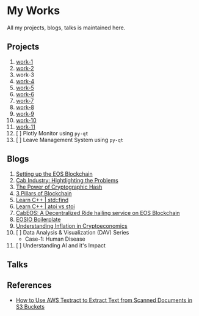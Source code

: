 # My Works
All my projects, blogs, talks is maintained here.

## Projects
1. [work-1](https://github.com/abhi3700/work-1)
1. [work-2](https://github.com/abhi3700/work-2)
1. work-3
1. [work-4](https://github.com/abhi3700/work-4)
1. [work-5](https://github.com/abhi3700/work-5)
1. [work-6](https://github.com/abhi3700/work-6)
1. [work-7](https://github.com/abhi3700/work-7)
1. [work-8](https://github.com/abhi3700/work-8)
1. [work-9](https://github.com/abhi3700/work-9)
1. [work-10](https://github.com/abhi3700/work-10)
1. [work-11](https://github.com/abhi3700/work-11)
1. [ ] Plotly Monitor using `py-qt`
1. [ ] Leave Management System using `py-qt`

## Blogs
1. [Setting up the EOS Blockchain](https://medium.com/coinmonks/setting-up-the-eos-blockchain-5cd98f99eb84)
1. [Cab Industry: Hightlighting the Problems](https://medium.com/@abhi3700/cab-industry-hightlighting-the-problems-6dc76ae9919b)
1. [The Power of Cryptographic Hash](https://medium.com/@abhi3700/the-power-of-cryptographic-hash-6f6b3c1c34d7)
1. [3 Pillars of Blockchain](https://medium.com/coinmonks/3-pillars-of-blockchain-dd2ce976d1cd)
1. [Learn C++ | std::find](https://medium.com/@abhi3700/learn-c-std-find-770654e4c32d)
1. [Learn C++ | atoi vs stoi](https://medium.com/@abhi3700/learn-c-atoi-vs-stoi-f82bb0948f7e)
1. [CabEOS: A Decentralized Ride hailing service on EOS Blockchain](https://medium.com/@abhi3700/cabeos-f9ead531332b)
1. [EOSIO Boilerplate](https://medium.com/@abhi3700/eosio-boilerplate-ebbccf843d29)
1. [Understanding Inflation in Cryptoeconomics](https://medium.com/coinmonks/understanding-inflation-in-cryptoeconomics-163162f4107e)
1. [ ] Data Analysis & Visualization (DAV) Series
    - Case-1: Human Disease
1. [ ] Understanding AI and it's Impact

## Talks


## References
* [How to Use AWS Textract to Extract Text from Scanned Documents in S3 Buckets](https://hackernoon.com/how-to-use-aws-textract-to-extract-text-from-scanned-documents-in-s3-buckets-5f85e8ba0a37)

